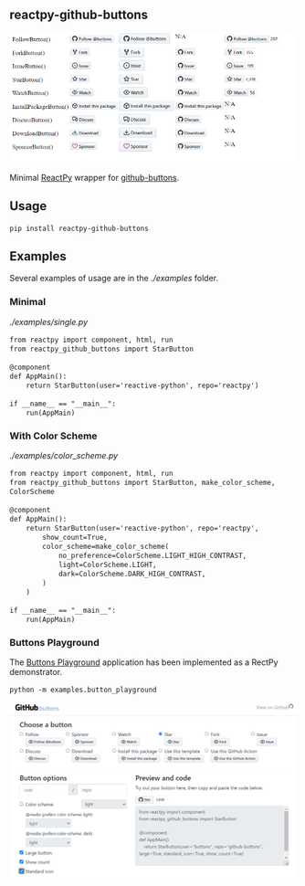 ## reactpy-github-buttons

![](https://raw.githubusercontent.com/stevej2608/reactpy-github-buttons/master/docs/showcase.png)


 Minimal [ReactPy] wrapper for [github-buttons].

## Usage

    pip install reactpy-github-buttons


## Examples

Several examples of usage are in the *./examples* folder.

### Minimal

*./examples/single.py*
```
from reactpy import component, html, run
from reactpy_github_buttons import StarButton

@component
def AppMain():
    return StarButton(user='reactive-python', repo='reactpy')

if __name__ == "__main__":
    run(AppMain)
```

### With Color Scheme

*./examples/color_scheme.py*
```
from reactpy import component, html, run
from reactpy_github_buttons import StarButton, make_color_scheme, ColorScheme

@component
def AppMain():
    return StarButton(user='reactive-python', repo='reactpy',
        show_count=True,
        color_scheme=make_color_scheme(
            no_preference=ColorScheme.LIGHT_HIGH_CONTRAST,
            light=ColorScheme.LIGHT,
            dark=ColorScheme.DARK_HIGH_CONTRAST,
        )
    )

if __name__ == "__main__":
    run(AppMain)
```

### Buttons Playground

The [Buttons Playground](https://buttons.github.io/) application has been implemented 
as a RectPy demonstrator.

    python -m examples.button_playground

![](https://raw.githubusercontent.com/stevej2608/reactpy-github-buttons/master/docs/playground.png)


[github-buttons]: https://github.com/buttons/github-buttons
[ReactPy]: https://github.com/reactive-python/reactpy